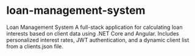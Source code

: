 # loan-management-system
Loan Management System A full-stack application for calculating loan interests based on client data using .NET Core and Angular. Includes personalized interest rates, JWT authentication, and a dynamic client list from a clients.json file.
